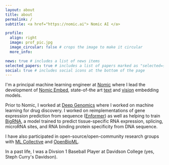 ```yaml
---
layout: about
title: about
permalink: /
subtitle: <a href="https://nomic.ai"> Nomic AI </a>

profile:
  align: right
  image: prof_pic.jpg
  image_circular: false # crops the image to make it circular
  more_info:

news: true # includes a list of news items
selected_papers: true # includes a list of papers marked as "selected={true}"
social: true # includes social icons at the bottom of the page
---
```


I'm a principal machine learning engineer at [Nomic](https://nomic.ai) where I lead the development of [Nomic Embed](https://arxiv.org/abs/2402.01613), state-of-the art [text](https://huggingface.co/nomic-ai/nomic-embed-text-v1.5) and [vision](https://huggingface.co/nomic-ai/nomic-embed-vision-v1.5) embedding models.

Prior to Nomic, I worked at [Deep Genomics](https://www.deepgenomics.com) where I worked on machine learning for drug discovery. I worked on reimplementations of gene expression prediction from sequence ([Enformer](https://www.nature.com/articles/s41592-021-01252-x)) as well as helping to train [BigRNA](https://www.biorxiv.org/content/10.1101/2023.09.20.558508v1), a model trained to predict tissue-specific RNA expression, splicing, microRNA sites, and RNA binding protein specificity from DNA sequence.

I have also participated in open-source/open-community research groups with [ML Collective](https://mlcollective.org/) and [OpenBioML](https://www.openbioml.org/).

In a past life, I was a Divsion 1 Baseball Player at Davidson College (yes, Steph Curry's Davidson).
